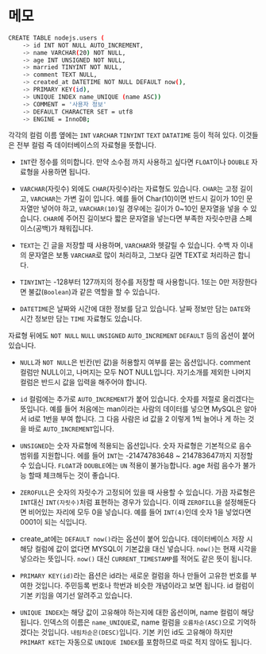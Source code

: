 # 메모

```sh
CREATE TABLE nodejs.users (
    -> id INT NOT NULL AUTO_INCREMENT,
    -> name VARCHAR(20) NOT NULL,
    -> age INT UNSIGNED NOT NULL,
    -> married TINYINT NOT NULL,
    -> comment TEXT NULL,
    -> created_at DATETIME NOT NULL DEFAULT now(),
    -> PRIMARY KEY(id),
    -> UNIQUE INDEX name_UNIQUE (name ASC))
    -> COMMENT = '사용자 정보'
    -> DEFAULT CHARACTER SET = utf8
    -> ENGINE = InnoDB;
```


각각의 컬럼 이름 옆에는 
`INT`
`VARCHAR`
`TINYINT` 
`TEXT`
`DATATIME` 등이 적혀 있다. 
이것들은 전부 컬럼 즉 데이터베이스의 자료형을 뜻합니다.

- `INT`란 정수를 의미합니다. 만약 소수점 까지 사용하고 싶다면 `FLOAT`이나 `DOUBLE` 자료형을 사용하면 됩니다.

- `VARCHAR`(자릿수) 외에도 `CHAR`(자릿수)라는 자료형도 있습니다. `CHAR`는 고정 길이고, `VARCHAR`는 가변 길이 입니다.
예를 들어 Char(10)이면 반드시 길이가 10인 문자열만 넣어야 하고, `VARCHAR(10)`일 경우에는 길이가 0~10인 문자열을 넣을 수 있습니다. `CHAR`에 주어진 길이보다 짧은 문자열을 넣는다면 부족한 자릿수만큼 스페이스(공백)가 채워집니다.

- `TEXT`는 긴 글을 저장할 때 사용하며, `VARCHAR`와 헷갈릴 수 있습니다. 수백 자 이내의 문자열은 보통 `VARCHAR`로 많이 처리하고, 그보다 길면 TEXT로 처리하곤 합니다.

- `TINYINT`는 -128부터 127까지의 정수를 저장할 때 사용합니다. 1또는 0만 저장한다면 불값(`Boolean`)과 같은 역할을 할 수 있습니다.

- `DATETIME`은 날짜와 시간에 대한 정보를 담고 있습니다. 날짜 정보만 담는 `DATE`와 시간 정보만 담는 `TIME` 자료형도 있습니다. 

자료형 뒤에도
`NOT NULL`
`NULL`
`UNSIGNED`
`AUTO_INCREMENT`
`DEFAULT` 등의 옵션이 붙어 있습니다.

- `NULL`과 `NOT NULL`은 빈칸(빈 값)을 허용할지 여부를 묻는 옵션입니다. comment 컬럼만 NULL이고, 나머지는 모두 NOT NULL입니다. 자기소개를 제외한 나머지 컬럼은 반드시 값을 입력을 해주어야 합니다.

- `id` 컬럼에는 추가로 `AUTO_INCREMENT`가 붙어 있습니다. 숫자를 저절로 올리겠다는 뜻입니다. 예를 들어 처음에는 man이라는 사람의 데이터를 넣으면 MySQL은 알아서 id로 1번을 부여 합니다. 그 다음 사람은 id 값을 2 이렇게 1씩 늘어나 게 하는 것을 바로 `AUTO_INCREMENT`입니다.

-  `UNSIGNED`는 숫자 자료형에 적용되는 옵션입니다. 숫자 자료형은 기본적으로 음수 범위를 지원합니다. 에를 들어 `INT`는 -21474783648 ~ 214783647까지 지정할 수 있습니다. `FLOAT`과 `DOUBLE`에는 `UN` 적용이 불가능합니다. age 처럼 음수가 불가능 할때 체크해두는 것이 좋습니다.

- `ZEROFULL`은 숫자의 자릿수가 고정되어 있을 때 사용할 수 있습니다. 가끔 자료형은 `INT`대신 `INT(자릿수)`처럼 표현하는 경우가 있습니다. 이때 `ZEROFILL`을 설정해둔다면 비어있는 자리에 모두 0을 넣습니다. 예를 들어 `INT(4)`인데 숫자 1을 넣었다면 0001이 되는 식입니다.

- create_at에는 `DEFAULT now()`라는 옵션이 붙어 있습니다. 데이터베이스 저장 시 해당 컬럼에 값이 없다면 MYSQL이 기본값을 대신 넣습니다. `now()`는 현재 시각을 넣으라는 뜻입니다. `now()` 대신 `CURRENT_TIMESTAMP`를 적어도 같은 뜻이 됩니다.

- `PRIMARY KEY(id)`라는 욥션은 id라는 새로운 컬럼을 하나 만들어 고유한 번호를 부여한 것입니다. 주민등록 번호나 학번과 비슷한 개념이라고 보면 됩니다. id 컬럼이 기본 키임을 여기선 알려주고 있습니다.

- `UNIQUE INDEX`는 해당 값이 고유해야 하는지에 대한 옵션이며, name 컬럼이 해당됩니다. 인덱스의 이름은 `name_UNIQUE`로, name 컬럼을 `오름차순(ASC)`으로 기억하겠다는 것입니다. `내림차순은(DESC)`입니다. 기본 키인 id도 고유해야 하지만 `PRIMART KET`는 자동으로 `UNIQUE INDEX`를 포함하므로 따로 적지 않아도 됩니다.  
